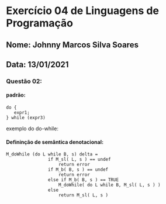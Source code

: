# Exercício 04 de Linguagens de Programação
## Nome: Johnny Marcos Silva Soares
## Data: 13/01/2021



### Questão 02:


#### padrão:
```
do {
   expr1;
} while (expr3) 
```


exemplo do do-while:



#### Defininção de semântica denotacional:
```
M_doWhile (do L while B, s) delta = 
                if M_sl( L, s ) == undef
                    return error
                if M_b( B, s ) == undef
                    return error
                else if M_b( B, s ) == TRUE
                    M_doWhile( do L while B, M_sl( L, s ) )
                else
                    return M_sl( L, s )
                
```     




